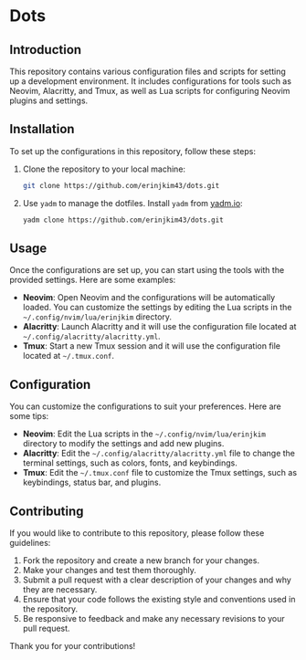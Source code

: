 # Dots

## Introduction

This repository contains various configuration files and scripts for setting up a development environment. It includes configurations for tools such as Neovim, Alacritty, and Tmux, as well as Lua scripts for configuring Neovim plugins and settings.

## Installation

To set up the configurations in this repository, follow these steps:

1. Clone the repository to your local machine:
   ```sh
   git clone https://github.com/erinjkim43/dots.git
   ```

2. Use `yadm` to manage the dotfiles. Install `yadm` from [yadm.io](https://yadm.io/):
   ```sh
   yadm clone https://github.com/erinjkim43/dots.git
   ```

## Usage

Once the configurations are set up, you can start using the tools with the provided settings. Here are some examples:

- **Neovim**: Open Neovim and the configurations will be automatically loaded. You can customize the settings by editing the Lua scripts in the `~/.config/nvim/lua/erinjkim` directory.
- **Alacritty**: Launch Alacritty and it will use the configuration file located at `~/.config/alacritty/alacritty.yml`.
- **Tmux**: Start a new Tmux session and it will use the configuration file located at `~/.tmux.conf`.

## Configuration

You can customize the configurations to suit your preferences. Here are some tips:

- **Neovim**: Edit the Lua scripts in the `~/.config/nvim/lua/erinjkim` directory to modify the settings and add new plugins.
- **Alacritty**: Edit the `~/.config/alacritty/alacritty.yml` file to change the terminal settings, such as colors, fonts, and keybindings.
- **Tmux**: Edit the `~/.tmux.conf` file to customize the Tmux settings, such as keybindings, status bar, and plugins.

## Contributing

If you would like to contribute to this repository, please follow these guidelines:

1. Fork the repository and create a new branch for your changes.
2. Make your changes and test them thoroughly.
3. Submit a pull request with a clear description of your changes and why they are necessary.
4. Ensure that your code follows the existing style and conventions used in the repository.
5. Be responsive to feedback and make any necessary revisions to your pull request.

Thank you for your contributions!
